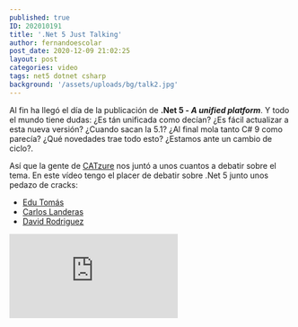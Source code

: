 ```yaml
---
published: true
ID: 202010191
title: '.Net 5 Just Talking'
author: fernandoescolar
post_date: 2020-12-09 21:02:25
layout: post
categories: video
tags: net5 dotnet csharp
background: '/assets/uploads/bg/talk2.jpg'
---
```

Al fin ha llegó el día de la publicación de **.Net 5 - *A unified platform***. Y todo el mundo tiene dudas: ¿Es tán unificada como decían? ¿Es fácil actualizar a esta nueva versión? ¿Cuando sacan la 5.1? ¿Al final mola tanto C# 9 como parecía? ¿Qué novedades trae todo esto? ¿Estamos ante un cambio de ciclo?<!--break-->.

Así que la gente de [CATzure](https://twitter.com/CAT_zure) nos juntó a unos cuantos a debatir sobre el tema. En este vídeo tengo el placer de debatir sobre .Net 5 junto unos pedazo de cracks:

* [Edu Tomás](https://twitter.com/eiximenis)
* [Carlos Landeras](https://twitter.com/Carlos_Lande)
* [David Rodriguez](https://twitter.com/davidjrh)

<iframe class="youtube" src="https://www.youtube.com/embed/__gv78B9xYc" frameborder="0" allow="accelerometer; autoplay; encrypted-media; gyroscope; picture-in-picture" allowfullscreen></iframe>

